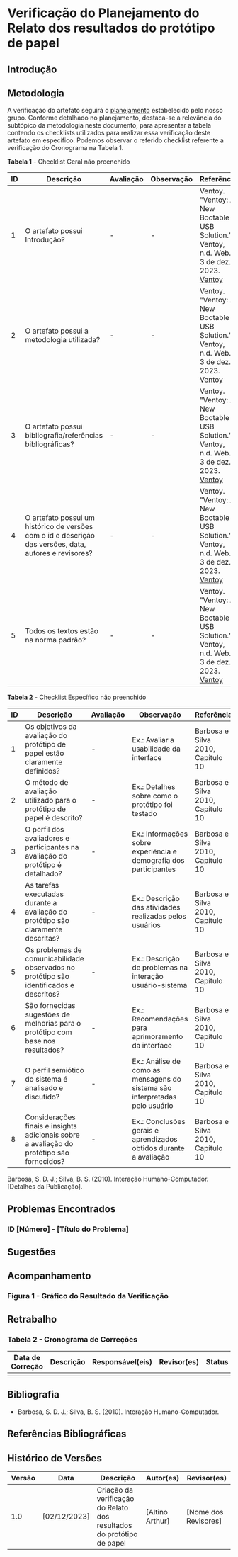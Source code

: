 # Verificação do Planejamento do Relato dos resultados do protótipo de papel

## Introdução

## Metodologia 

A verificação do artefato seguirá o [planejamento](https://interacao-humano-computador.github.io/2023.2-Ventoy/) estabelecido pelo nosso grupo. Conforme detalhado no planejamento, 
destaca-se a relevância do subtópico da metodologia neste documento, para apresentar a tabela contendo os checklists utilizados para realizar essa verificação deste artefato em específico. 
Podemos observar o referido checklist referente a verificação do Cronograma na Tabela 1. 


**Tabela 1** - Checklist Geral não preenchido

| ID | Descrição                                                                                              | Avaliação  | Observação                                                             | Referência           |
|----|------------------------------------------------------------------------------------------------------- |------------|------------------------------------------------------------------------|----------------------|
| 1  | O artefato possui Introdução?                                                                          | -          | -                                                                      |Ventoy. "Ventoy: A New Bootable USB Solution." Ventoy, n.d. Web. 3 de dez. 2023.  [Ventoy](https://www.ventoy.net/en/index.html)                     |
| 2  | O artefato possui a metodologia utilizada?                                                             | -          | -                                                                      |Ventoy. "Ventoy: A New Bootable USB Solution." Ventoy, n.d. Web. 3 de dez. 2023.  [Ventoy](https://www.ventoy.net/en/index.html)                     |
| 3  | O artefato possui bibliografia/referências bibliográficas?                                             | -          | -                                                                      |Ventoy. "Ventoy: A New Bootable USB Solution." Ventoy, n.d. Web. 3 de dez. 2023.  [Ventoy](https://www.ventoy.net/en/index.html)                     |
| 4  | O artefato possui um histórico de versões com o id e descrição das versões, data, autores e revisores? | -          | -                                                                      |Ventoy. "Ventoy: A New Bootable USB Solution." Ventoy, n.d. Web. 3 de dez. 2023.  [Ventoy](https://www.ventoy.net/en/index.html)                     |
| 5  | Todos os textos estão na norma padrão?                                       			                       | -          | -                                                                      |Ventoy. "Ventoy: A New Bootable USB Solution." Ventoy, n.d. Web. 3 de dez. 2023.  [Ventoy](https://www.ventoy.net/en/index.html)                     |



**Tabela 2** - Checklist Específico não preenchido

| ID | Descrição                                                                                                         | Avaliação  | Observação                                                                   | Referência                           |
|----|------------------------------------------------------------------------------------------------------------------|------------|------------------------------------------------------------------------------|--------------------------------------|
| 1  | Os objetivos da avaliação do protótipo de papel estão claramente definidos?                                       | -          | Ex.: Avaliar a usabilidade da interface                                     | Barbosa e Silva 2010, Capítulo 10    |
| 2  | O método de avaliação utilizado para o protótipo de papel é descrito?                                             | -          | Ex.: Detalhes sobre como o protótipo foi testado                             | Barbosa e Silva 2010, Capítulo 10    |
| 3  | O perfil dos avaliadores e participantes na avaliação do protótipo é detalhado?                                   | -          | Ex.: Informações sobre experiência e demografia dos participantes           | Barbosa e Silva 2010, Capítulo 10    |
| 4  | As tarefas executadas durante a avaliação do protótipo são claramente descritas?                                  | -          | Ex.: Descrição das atividades realizadas pelos usuários                     | Barbosa e Silva 2010, Capítulo 10    |
| 5  | Os problemas de comunicabilidade observados no protótipo são identificados e descritos?                           | -          | Ex.: Descrição de problemas na interação usuário-sistema                    | Barbosa e Silva 2010, Capítulo 10    |
| 6  | São fornecidas sugestões de melhorias para o protótipo com base nos resultados?                                   | -          | Ex.: Recomendações para aprimoramento da interface                          | Barbosa e Silva 2010, Capítulo 10    |
| 7  | O perfil semiótico do sistema é analisado e discutido?                                                            | -          | Ex.: Análise de como as mensagens do sistema são interpretadas pelo usuário | Barbosa e Silva 2010, Capítulo 10    |
| 8  | Considerações finais e insights adicionais sobre a avaliação do protótipo são fornecidos?                         | -          | Ex.: Conclusões gerais e aprendizados obtidos durante a avaliação           | Barbosa e Silva 2010, Capítulo 10    |


Barbosa, S. D. J.; Silva, B. S. (2010). Interação Humano-Computador. [Detalhes da Publicação].

## Problemas Encontrados


### ID [Número] - [Título do Problema]


## Sugestões


## Acompanhamento

### Figura 1 - Gráfico do Resultado da Verificação


## Retrabalho

### Tabela 2 - Cronograma de Correções

| Data de Correção | Descrição                 |              Responsável(eis)               |                   Revisor(es)                    |      Status      |
| ---------------- | :------------------------ | :-----------------------------------------: | :----------------------------------------------: | :--------------: |
|                  |                           |                                             |                                                  |                  |

## Bibliografia

- Barbosa, S. D. J.; Silva, B. S. (2010). Interação Humano-Computador. 

## Referências Bibliográficas


## Histórico de Versões

| Versão | Data       | Descrição              | Autor(es)                                        | Revisor(es)                                      |
| ------ | ---------- | ---------------------- | ------------------------------------------------ | ------------------------------------------------ |
|  1.0   | [02/12/2023] | Criação da verificação do Relato dos resultados do protótipo de papel | [Altino Arthur]                                       | [Nome dos Revisores]                             |
